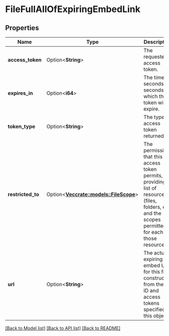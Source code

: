 # FileFullAllOfExpiringEmbedLink

## Properties

Name | Type | Description | Notes
------------ | ------------- | ------------- | -------------
**access_token** | Option<**String**> | The requested access token. | [optional]
**expires_in** | Option<**i64**> | The time in seconds in seconds by which this token will expire. | [optional]
**token_type** | Option<**String**> | The type of access token returned. | [optional]
**restricted_to** | Option<[**Vec<crate::models::FileScope>**](FileScope.md)> | The permissions that this access token permits, providing a list of resources (files, folders, etc) and the scopes permitted for each of those resources. | [optional]
**url** | Option<**String**> | The actual expiring embed URL for this file, constructed from the file ID and access tokens specified in this object. | [optional]

[[Back to Model list]](../README.md#documentation-for-models) [[Back to API list]](../README.md#documentation-for-api-endpoints) [[Back to README]](../README.md)


